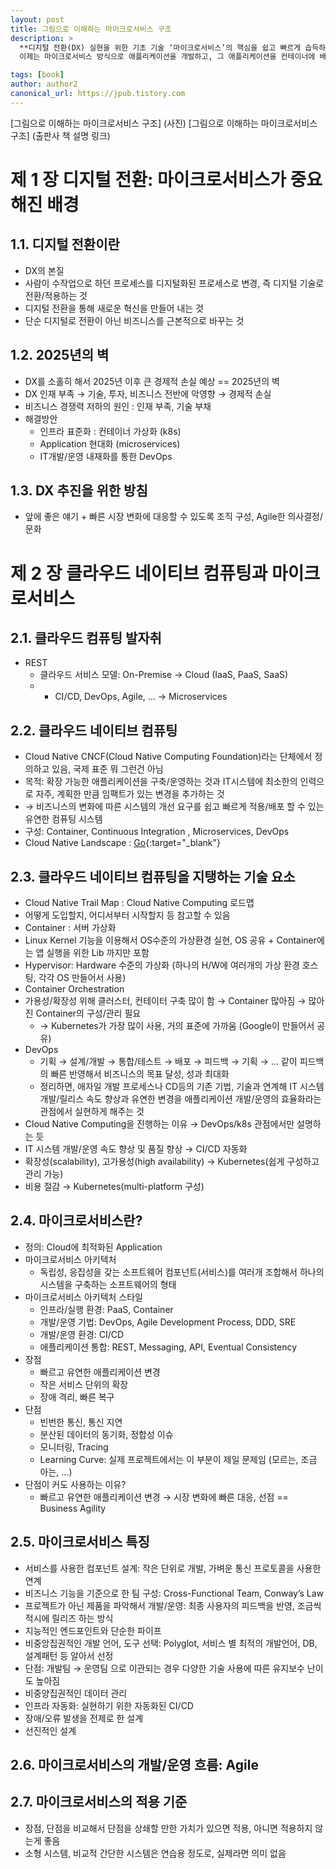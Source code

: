 ```yaml
---
layout: post
title: 그림으로 이해하는 마이크로서비스 구조
description: >
  **디지털 전환(DX) 실현을 위한 기초 기술 ‘마이크로서비스’의 핵심을 쉽고 빠르게 습득하자!**
  이제는 마이크로서비스 방식으로 애플리케이션을 개발하고, 그 애플리케이션을 컨테이너에 배포해서 실행하며, 오케스트레이션 기능을 통해 컨테이너화된 애플리케이션을 운영한다. 이 책은 바로 이 마이크로서비스가 무엇인지, 애자일이 무엇인지, 클라우드가 무엇인지, 그리고 디지털 혁신이 무엇인지 등 마이크로서비스와 관련된 기술 요소를 폭넓게 다루면서 그 핵심을 한눈에 볼 수 있도록 그림과 함께 쉽게 설명한다.

tags: [book]
author: author2
canonical_url: https://jpub.tistory.com
---
```


[그림으로 이해하는 마이크로서비스 구조] (사진)
[그림으로 이해하는 마이크로서비스 구조] (출판사 책 설명 링크)

# 제 1 장 디지털 전환: 마이크로서비스가 중요해진 배경
## 1.1. 디지털 전환이란
- DX의 본질
- 사람이 수작업으로 하던 프로세스를 디지털화된 프로세스로 변경, 즉 디지털 기술로 전환/적용하는 것
- 디지털 전환을 통해 새로운 혁신을 만들어 내는 것
- 단순 디지털로 전환이 아닌 비즈니스를 근본적으로 바꾸는 것

## 1.2. 2025년의 벽
- DX를 소홀히 해서 2025년 이후 큰 경제적 손실 예상 == 2025년의 벽
- DX 인재 부족 → 기술, 투자, 비즈니스 전반에 악영향 → 경제적 손실
- 비즈니스 경쟁력 저하의 원인 : 인재 부족, 기술 부채
- 해결방안
  - 인프라 표준화 : 컨테이너 가상화 (k8s)
  - Application 현대화 (microservices)
  - IT개발/운영 내재화를 통한 DevOps

## 1.3. DX 추진을 위한 방침
- 앞에 좋은 얘기 + 빠른 시장 변화에 대응할 수 있도록 조직 구성, Agile한 의사결정/문화

# 제 2 장 클라우드 네이티브 컴퓨팅과 마이크로서비스
## 2.1. 클라우드 컴퓨팅 발자취
- REST
  - 클라우드 서비스 모델: On-Premise → Cloud (IaaS, PaaS, SaaS)
  - + CI/CD, DevOps, Agile, … → Microservices

## 2.2. 클라우드 네이티브 컴퓨팅
- Cloud Native
  CNCF(Cloud Native Computing Foundation)라는 단체에서 정의하고 있음, 국제 표준 뭐 그런건 아님
- 목적: 확장 가능한 애플리케이션을 구축/운영하는 것과 IT시스템에 최소한의 인력으로 자주, 계획한 만큼 임팩트가 있는 변경을 추가하는 것
- → 비즈니스의 변화에 따른 시스템의 개선 요구를 쉽고 빠르게 적용/배포 할 수 있는 유연한 컴퓨팅 시스템
- 구성: Container, Continuous Integration , Microservices, DevOps
- Cloud Native Landscape : [Go](https://landscape.cncf.io){:target="_blank"}

## 2.3. 클라우드 네이티브 컴퓨팅을 지탱하는 기술 요소
- Cloud Native Trail Map : Cloud Native Computing 로드맵
- 어떻게 도입할지, 어디서부터 시작할지 등 참고할 수 있음
- Container : 서버 가상화
- Linux Kernel 기능을 이용해서 OS수준의 가상환경 실현, OS 공유 + Container에는 앱 실행을 위한 Lib 까지만 포함
- Hypervisor: Hardware 수준의 가상화 (하나의 H/W에 여러개의 가상 환경 호스팅, 각각 OS 만들어서 사용)
- Container Orchestration
- 가용성/확장성 위해 클러스터, 컨테이터 구축 많이 함 → Container 많아짐 → 많아진 Container의 구성/관리 필요
  - → Kubernetes가 가장 많이 사용, 거의 표준에 가까움 (Google이 만들어서 공유)
- DevOps
  - 기획 → 설계/개발 → 통합/테스트 → 배포 → 피드백 → 기획 → … 같이 피드백의 빠른 반영해서 비즈니스의 목표 달성, 성과 최대화
  - 정리하면, 애자일 개발 프로세스나 CD등의 기존 기법, 기술과 연계해 IT 시스템 개발/릴리스 속도 향상과 유연한 변경을 애플리케이션 개발/운영의 효율화라는 관점에서 실현하게 해주는 것
- Cloud Native Computing을 진행하는 이유 → DevOps/k8s 관점에서만 설명하는 듯
- IT 시스템 개발/운영 속도 향상 및 품질 향상 → CI/CD 자동화
- 확장성(scalability), 고가용성(high availability) → Kubernetes(쉽게 구성하고 관리 가능)
- 비용 절감 → Kubernetes(multi-platform 구성)

## 2.4. 마이크로서비스란?
- 정의: Cloud에 최적화된 Application
- 마이크로서비스 아키텍처
  - 독립성, 응집성을 갖는 소프트웨어 컴포넌트(서비스)를 여러개 조합해서 하나의 시스템을 구축하는 소프트웨어의 형태
- 마이크로서비스 아키텍처 스타일
  - 인프라/실행 환경: PaaS, Container
  - 개발/운영 기법: DevOps, Agile Development Process, DDD, SRE
  - 개발/운영 환경: CI/CD
  - 애플리케이션 통합: REST, Messaging, API, Eventual Consistency
- 장점
  - 빠르고 유연한 애플리케이션 변경
  - 작은 서비스 단위의 확장
  - 장애 격리, 빠른 복구
- 단점
  - 빈번한 통신, 통신 지연
  - 분산된 데이터의 동기화, 정합성 이슈
  - 모니터링, Tracing
  - Learning Curve: 실제 프로젝트에서는 이 부분이 제일 문제임 (모르는, 조금 아는, …)
- 단점이 커도 사용하는 이유?
  - 빠르고 유연한 애플리케이션 변경 → 시장 변화에 빠른 대응, 선점 == Business Agility

## 2.5. 마이크로서비스 특징
- 서비스를 사용한 컴포넌트 설계: 작은 단위로 개발, 가벼운 통신 프로토콜을 사용한 연계
- 비즈니스 기능을 기준으로 한 팀 구성: Cross-Functional Team, Conway’s Law
- 프로젝트가 아닌 제품을 파악해서 개발/운영: 최종 사용자의 피드백을 반영, 조금씩 적시에 릴리즈 하는 방식
- 지능적인 엔드포인트와 단순한 파이프
- 비중앙집권적인 개발 언어, 도구 선택: Polyglot, 서비스 별 최적의 개발언어, DB, 설계패턴 등 알아서 선정
- 단점: 개발팀 → 운영팀 으로 이관되는 경우 다양한 기술 사용에 따른 유지보수 난이도 높아짐
- 비중양집권적인 데이터 관리
- 인프라 자동화: 실현하기 위한 자동화된 CI/CD
- 장애/오류 발생을 전제로 한 설계
- 선진적인 설계

## 2.6. 마이크로서비스의 개발/운영 흐름: Agile

## 2.7. 마이크로서비스의 적용 기준
- 장점, 단점을 비교해서 단점을 상쇄할 만한 가치가 있으면 적용, 아니면 적용하지 않는게 좋음
- 소형 시스템, 비교적 간단한 시스템은 연습용 정도로, 실제라면 의미 없음

